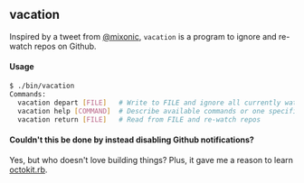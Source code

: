 ## vacation

Inspired by a tweet from [@mixonic](https://twitter.com/mixonic/status/638138156718686209), `vacation` is a program to ignore and re-watch repos on Github.

#### Usage

```sh
$ ./bin/vacation
Commands:
  vacation depart [FILE]   # Write to FILE and ignore all currently watched repos
  vacation help [COMMAND]  # Describe available commands or one specific command
  vacation return [FILE]   # Read from FILE and re-watch repos

```

#### Couldn't this be done by instead disabling Github notifications?

Yes, but who doesn't love building things? Plus, it gave me a reason to learn [octokit.rb](https://github.com/octokit/octokit.rb).
